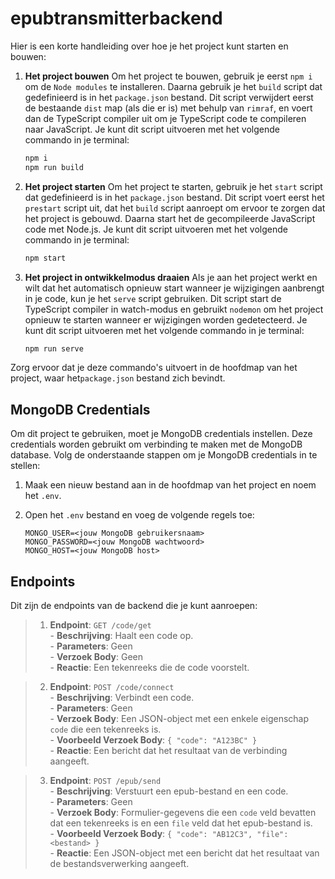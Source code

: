 # epubtransmitterbackend

Hier is een korte handleiding over hoe je het project kunt starten en bouwen:

1. **Het project bouwen**
   Om het project te bouwen, gebruik je eerst `npm i` om de `Node modules` te installeren. Daarna gebruik je het `build` script dat gedefinieerd is in het `package.json` bestand. Dit script verwijdert eerst de bestaande `dist` map (als die er is) met behulp van `rimraf`, en voert dan de TypeScript compiler uit om je TypeScript code te compileren naar JavaScript. Je kunt dit script uitvoeren met het volgende commando in je terminal:

   ```bash
   npm i
   npm run build
   ```

2. **Het project starten**
   Om het project te starten, gebruik je het `start` script dat gedefinieerd is in het `package.json` bestand. Dit script voert eerst het `prestart` script uit, dat het `build` script aanroept om ervoor te zorgen dat het project is gebouwd. Daarna start het de gecompileerde JavaScript code met Node.js. Je kunt dit script uitvoeren met het volgende commando in je terminal:

   ```bash
   npm start
   ```

3. **Het project in ontwikkelmodus draaien**
   Als je aan het project werkt en wilt dat het automatisch opnieuw start wanneer je wijzigingen aanbrengt in je code, kun je het `serve` script gebruiken. Dit script start de TypeScript compiler in watch-modus en gebruikt `nodemon` om het project opnieuw te starten wanneer er wijzigingen worden gedetecteerd. Je kunt dit script uitvoeren met het volgende commando in je terminal:

   ```bash
   npm run serve
   ```

Zorg ervoor dat je deze commando's uitvoert in de hoofdmap van het project, waar het`package.json` bestand zich bevindt.

## MongoDB Credentials

Om dit project te gebruiken, moet je MongoDB credentials instellen. Deze credentials worden gebruikt om verbinding te maken met de MongoDB database. Volg de onderstaande stappen om je MongoDB credentials in te stellen:

1. Maak een nieuw bestand aan in de hoofdmap van het project en noem het `.env`.

2. Open het `.env` bestand en voeg de volgende regels toe:

   ```dotenv
   MONGO_USER=<jouw MongoDB gebruikersnaam>
   MONGO_PASSWORD=<jouw MongoDB wachtwoord>
   MONGO_HOST=<jouw MongoDB host>
   
## Endpoints

Dit zijn de endpoints van de backend die je kunt aanroepen:

>1. **Endpoint**: `GET /code/get` <br/>
    - **Beschrijving**: Haalt een code op. <br/>
    - **Parameters**: Geen <br/>
    - **Verzoek Body**: Geen <br/>
    - **Reactie**: Een tekenreeks die de code voorstelt. <br/>

> 2. **Endpoint**: `POST /code/connect` <br/>
    - **Beschrijving**: Verbindt een code. <br/>
    - **Parameters**: Geen <br/>
    - **Verzoek Body**: Een JSON-object met een enkele eigenschap `code` die een tekenreeks is. <br/>
    - **Voorbeeld Verzoek Body**: `{ "code": "A123BC" }` <br/>
    - **Reactie**: Een bericht dat het resultaat van de verbinding aangeeft. <br/>

>3. **Endpoint**: `POST /epub/send` <br/>
    - **Beschrijving**: Verstuurt een epub-bestand en een code. <br/>
    - **Parameters**: Geen <br/>
    - **Verzoek Body**: Formulier-gegevens die een `code` veld bevatten dat een tekenreeks is en een `file` veld dat het epub-bestand is. <br/>
    - **Voorbeeld Verzoek Body**: `{ "code": "AB12C3", "file": <bestand> }` <br/>
    - **Reactie**: Een JSON-object met een bericht dat het resultaat van de bestandsverwerking aangeeft. <br/>


